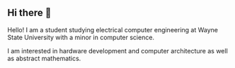 ## Hi there 👋

Hello! I am a student studying electrical computer engineering at Wayne State University with a minor in computer science. 

I am interested in hardware development and computer architecture as well as abstract mathematics.
